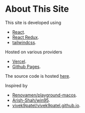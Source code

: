 # About This Site

This site is developed using

- [React](https://reactjs.org/).
- [React Redux](https://react-redux.js.org/).
- [tailwindcss](https://tailwindcss.com/).

Hosted on various providers

- [Vercel](https://vercel.com/).
- [Github Pages](https://pages.github.com/).

The source code is hosted [here](https://github.com/you54f/you54fdotcom).

Inspired by

- [Renovamen/playground-macos](https://github.com/Renovamen/playground-macos).
- [Arish-Shah/win95](https://github.com/Arish-Shah/win95).
- [vivek9patel/vivek9patel.github.io](https://github.com/vivek9patel/vivek9patel.github.io).
